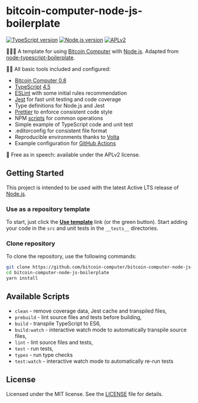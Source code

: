 # bitcoin-computer-node-js-boilerplate

[![TypeScript version][ts-badge]][typescript-4-5]
[![Node.js version][nodejs-badge]][nodejs]
[![APLv2][license-badge]][license]
<!-- [![Build Status - GitHub Actions][gha-badge]][gha-ci] -->

👩🏻‍💻 A template for using [Bitcoin Computer][bitcoin-computer] with [Node.js][nodejs]. Adapted from [node-typescript-boilerplate][node-typescript-boilerplate].

🏃🏽 All basic tools included and configured:

- [Bitcoin Computer 0.8][bitcoin-computer]
- [TypeScript][typescript] [4.5][typescript-4-5]
- [ESLint][eslint] with some initial rules recommendation
- [Jest][jest] for fast unit testing and code coverage
- Type definitions for Node.js and Jest
- [Prettier][prettier] to enforce consistent code style
- NPM [scripts](#available-scripts) for common operations
- Simple example of TypeScript code and unit test
- .editorconfig for consistent file format
- Reproducible environments thanks to [Volta][volta]
- Example configuration for [GitHub Actions][gh-actions]

🤲 Free as in speech: available under the APLv2 license.

## Getting Started

This project is intended to be used with the latest Active LTS release of [Node.js][nodejs].

### Use as a repository template

To start, just click the **[Use template][repo-template-action]** link (or the green button). Start adding your code in the `src` and unit tests in the `__tests__` directories.

### Clone repository

To clone the repository, use the following commands:

```sh
git clone https://github.com/bitcoin-computer/bitcoin-computer-node-js-boilerplate
cd bitcoin-computer-node-js-boilerplate
yarn install
```
<!--
### Download latest release

Download and unzip the current **main** branch or one of the tags:

```sh
wget https://github.com/bitcoin-computer/bitcoin-computer-node-js-boilerplate/archive/main.zip -O bitcoin-computer-node-js-boilerplate.zip
unzip bitcoin-computer-node-js-boilerplate.zip && rm bitcoin-computer-node-js-boilerplate.zip
```
-->

## Available Scripts

- `clean` - remove coverage data, Jest cache and transpiled files,
- `prebuild` - lint source files and tests before building,
- `build` - transpile TypeScript to ES6,
- `build:watch` - interactive watch mode to automatically transpile source files,
- `lint` - lint source files and tests,
- `test` - run tests,
- `types` - run type checks
- `test:watch` - interactive watch mode to automatically re-run tests

## License

Licensed under the MIT license. See the [LICENSE](https://github.com/bitcoin-computer/bitcoin-computer-node-js-boilerplate/blob/master/LICENSE) file for details.

[ts-badge]: https://img.shields.io/badge/TypeScript-4.5-blue.svg
[nodejs-badge]: https://img.shields.io/badge/Node.js->=%2016.13-blue.svg
[nodejs]: https://nodejs.org/dist/latest-v14.x/docs/api/
[gha-badge]: https://github.com/bitcoin-computer/bitcoin-computer-node-js-boilerplate/actions/workflows/nodejs.yml/badge.svg
[bitcoin-computer]: http://bitcoincomputer.io/
[node-typescript-boilerplate]: https://github.com/jsynowiec/node-typescript-boilerplate
[gha-ci]: https://github.com/bitcoin-computer/bitcoin-computer-node-js-boilerplate/actions/workflows/nodejs.yml
[typescript]: https://www.typescriptlang.org/
[typescript-4-5]: https://www.typescriptlang.org/docs/handbook/release-notes/typescript-4-5.html
[license-badge]: https://img.shields.io/badge/license-APLv2-blue.svg
[license]: https://github.com/bitcoin-computer/bitcoin-computer-node-js-boilerplate/blob/main/LICENSE
[jest]: https://facebook.github.io/jest/
[eslint]: https://github.com/eslint/eslint
[wiki-js-tests]: https://github.com/bitcoin-computer/bitcoin-computer-node-js-boilerplate/wiki/Unit-tests-in-plain-JavaScript
[prettier]: https://prettier.io
[volta]: https://volta.sh
[volta-getting-started]: https://docs.volta.sh/guide/getting-started
[volta-tomdale]: https://twitter.com/tomdale/status/1162017336699838467?s=20
[gh-actions]: https://github.com/features/actions
[repo-template-action]: https://github.com/bitcoin-computer/bitcoin-computer-node-js-boilerplate/generate
